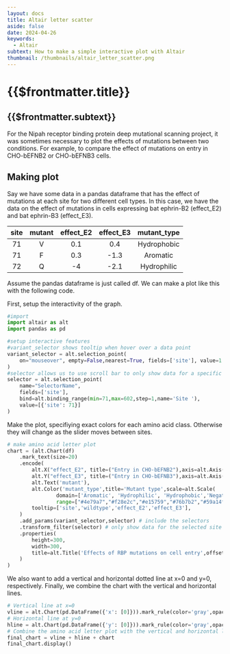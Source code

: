 ```yaml
---
layout: docs
title: Altair letter scatter
aside: false
date: 2024-04-26
keywords:
  - Altair
subtext: How to make a simple interactive plot with Altair
thumbnail: /thumbnails/altair_letter_scatter.png
---
```


<div class='prose dark:prose-dark dark:prose-invert'>
<h1>{{$frontmatter.title}}</h1>

<h2>{{$frontmatter.subtext}}</h2>


For the Nipah receptor binding protein deep mutational scanning project, it was sometimes necessary to plot the effects of mutations between two conditions. For example, to compare the effect of mutations on entry in CHO-bEFNB2 or CHO-bEFNB3 cells.


<Altair :showShadow="false" :spec-url="'/htmls/entry_letter_plot_slider.html'"></Altair>


## Making plot

Say we have some data in a pandas dataframe that has the effect of mutations at each site for two different cell types. In this case, we have the data on the effect of mutations in cells expressing bat ephrin-B2 (effect_E2) and bat ephrin-B3 (effect_E3).

| site | mutant | effect_E2 | effect_E3 | mutant_type |
| :--: | :----: | :-------: | :-------: | :---------: |
|  71  |   V    |    0.1    |    0.4    | Hydrophobic |
|  71  |   F    |    0.3    |   -1.3    |  Aromatic   |
|  72  |   Q    |    -4     |   -2.1    | Hydrophilic |

Assume the pandas dataframe is just called df. We can make a plot like this with the following code.

First, setup the interactivity of the graph.

```python
#import
import altair as alt
import pandas as pd

#setup interactive features
#variant_selector shows tooltip when hover over a data point
variant_selector = alt.selection_point(
    on="mouseover", empty=False,nearest=True, fields=['site'], value=1
)
#selector allows us to use scroll bar to only show data for a specific site, starting at site 71 (first site in my data).
selector = alt.selection_point(
    name="SelectorName",
    fields=['site'],
    bind=alt.binding_range(min=71,max=602,step=1,name='Site '),
    value=[{'site': 71}]
)
```

Make the plot, specifiying exact colors for each amino acid class. Otherwise they will change as the slider moves between sites.

```python
# make amino acid letter plot
chart = (alt.Chart(df)
    .mark_text(size=20)
    .encode(
        alt.X("effect_E2", title=("Entry in CHO-bEFNB2"),axis=alt.Axis(tickCount=4),scale=alt.Scale(domain=[-4,1])),
        alt.Y("effect_E3", title=("Entry in CHO-bEFNB3"),axis=alt.Axis(tickCount=4),scale=alt.Scale(domain=[-4,1])),
        alt.Text('mutant'),
        alt.Color('mutant_type',title='Mutant type',scale=alt.Scale(
                domain=['Aromatic', 'Hydrophilic', 'Hydrophobic','Negative', 'Positive', 'Special'],
                range=["#4e79a7","#f28e2c","#e15759","#76b7b2","#59a14f","#edc949"])),
        tooltip=['site','wildtype','effect_E2','effect_E3'],
    )
    .add_params(variant_selector,selector) # include the selectors
    .transform_filter(selector) # only show data for the selected site
    .properties(
        height=300,
        width=300,
        title=alt.Title('Effects of RBP mutations on cell entry',offset=30,subtitle='Use slider to see individual mutations at each site')
    )
)
```

We also want to add a vertical and horizontal dotted line at x=0 and y=0, respectively. Finally, we combine the chart with the vertical and horizontal lines.

```python
# Vertical line at x=0
vline = alt.Chart(pd.DataFrame({'x': [0]})).mark_rule(color='gray',opacity=0.5,strokeDash=[2,4]).encode(x='x:Q')
# Horizontal line at y=0
hline = alt.Chart(pd.DataFrame({'y': [0]})).mark_rule(color='gray',opacity=0.5,strokeDash=[2,4]).encode(y='y:Q')
# Combine the amino acid letter plot with the vertical and horizontal lines
final_chart = vline + hline + chart
final_chart.display()
```


</div>